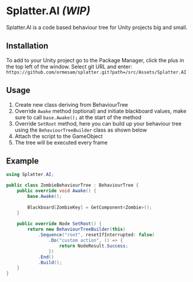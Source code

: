 # Splatter.AI *(WIP)*
Splatter.AI is a code based behaviour tree for Unity projects big and small.

## Installation
To add to your Unity project go to the Package Manager, click the plus in the top left of the window. Select git URL and enter: `https://github.com/ormesam/splatter.git?path=/src/Assets/Splatter.AI`

## Usage

1. Create new class deriving from BehaviourTree
2. Override `Awake` method (optional) and initiate blackboard values, make sure to call `base.Awake();` at the start of the method
3. Override `SetRoot` method, here you can build up your behaviour tree using the `BehaviourTreeBuilder` class as shown below
4. Attach the script to the GameObject
5. The tree will be executed every frame

## Example

```c#
using Splatter.AI;

public class ZombieBehaviourTree : BehaviourTree {
    public override void Awake() {
        base.Awake();
        
        Blackboard[ZombieKey] = GetComponent<Zombie>();
    }
    
    public override Node SetRoot() {
        return new BehaviourTreeBuilder(this)
            .Sequence("root", resetIfInterrupted: false)
            	.Do("custom action", () => {
                    return NodeResult.Success;
                })
            .End()
            .Build();
    }
}
```
